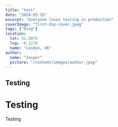 ```yaml
---
title: "test"
date: "2024-03-15"
excerpt: "Everyone loves testing in production"
coverImage: "first-day-cover.jpeg"
tags: ["blog"]
location:
  lat: 51.5074
  lng: -0.1278
  name: "London, UK"
author:
  name: "Jasper"
  picture: "/content/images/author.jpeg"
---
```


## Testing

# Testing

Testing
